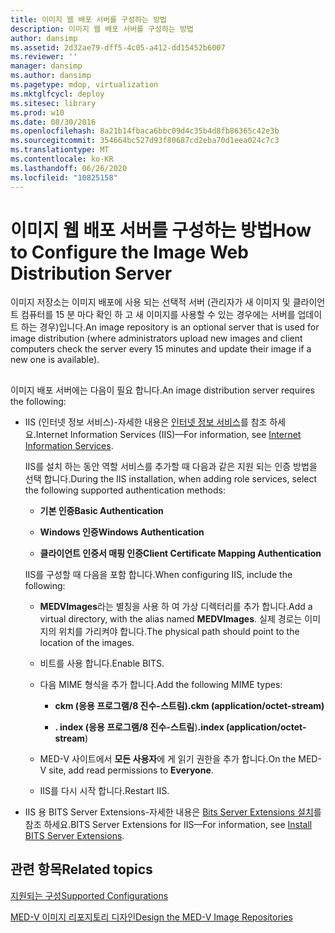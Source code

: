 ```yaml
---
title: 이미지 웹 배포 서버를 구성하는 방법
description: 이미지 웹 배포 서버를 구성하는 방법
author: dansimp
ms.assetid: 2d32ae79-dff5-4c05-a412-dd15452b6007
ms.reviewer: ''
manager: dansimp
ms.author: dansimp
ms.pagetype: mdop, virtualization
ms.mktglfcycl: deploy
ms.sitesec: library
ms.prod: w10
ms.date: 08/30/2016
ms.openlocfilehash: 8a21b14fbaca6bbc09d4c35b4d8fb86365c42e3b
ms.sourcegitcommit: 354664bc527d93f80687cd2eba70d1eea024c7c3
ms.translationtype: MT
ms.contentlocale: ko-KR
ms.lasthandoff: 06/26/2020
ms.locfileid: "10825158"
---
```

# <span data-ttu-id="51197-103">이미지 웹 배포 서버를 구성하는 방법</span><span class="sxs-lookup"><span data-stu-id="51197-103">How to Configure the Image Web Distribution Server</span></span>


<span data-ttu-id="51197-104">이미지 저장소는 이미지 배포에 사용 되는 선택적 서버 (관리자가 새 이미지 및 클라이언트 컴퓨터를 15 분 마다 확인 하 고 새 이미지를 사용할 수 있는 경우에는 서버를 업데이트 하는 경우)입니다.</span><span class="sxs-lookup"><span data-stu-id="51197-104">An image repository is an optional server that is used for image distribution (where administrators upload new images and client computers check the server every 15 minutes and update their image if a new one is available).</span></span>

## <a href="" id="bkmk-configuringanimagereporitoryusingiis"></a>


<span data-ttu-id="51197-105">이미지 배포 서버에는 다음이 필요 합니다.</span><span class="sxs-lookup"><span data-stu-id="51197-105">An image distribution server requires the following:</span></span>

-   <span data-ttu-id="51197-106">IIS (인터넷 정보 서비스)-자세한 내용은 [인터넷 정보 서비스](https://go.microsoft.com/fwlink/?LinkId=142995)를 참조 하세요.</span><span class="sxs-lookup"><span data-stu-id="51197-106">Internet Information Services (IIS)—For information, see [Internet Information Services](https://go.microsoft.com/fwlink/?LinkId=142995).</span></span>

    <span data-ttu-id="51197-107">IIS를 설치 하는 동안 역할 서비스를 추가할 때 다음과 같은 지원 되는 인증 방법을 선택 합니다.</span><span class="sxs-lookup"><span data-stu-id="51197-107">During the IIS installation, when adding role services, select the following supported authentication methods:</span></span>

    -   **<span data-ttu-id="51197-108">기본 인증</span><span class="sxs-lookup"><span data-stu-id="51197-108">Basic Authentication</span></span>**

    -   **<span data-ttu-id="51197-109">Windows 인증</span><span class="sxs-lookup"><span data-stu-id="51197-109">Windows Authentication</span></span>**

    -   **<span data-ttu-id="51197-110">클라이언트 인증서 매핑 인증</span><span class="sxs-lookup"><span data-stu-id="51197-110">Client Certificate Mapping Authentication</span></span>**

    <span data-ttu-id="51197-111">IIS를 구성할 때 다음을 포함 합니다.</span><span class="sxs-lookup"><span data-stu-id="51197-111">When configuring IIS, include the following:</span></span>

    -   <span data-ttu-id="51197-112">**MEDVImages**라는 별칭을 사용 하 여 가상 디렉터리를 추가 합니다.</span><span class="sxs-lookup"><span data-stu-id="51197-112">Add a virtual directory, with the alias named **MEDVImages**.</span></span> <span data-ttu-id="51197-113">실제 경로는 이미지의 위치를 가리켜야 합니다.</span><span class="sxs-lookup"><span data-stu-id="51197-113">The physical path should point to the location of the images.</span></span>

    -   <span data-ttu-id="51197-114">비트를 사용 합니다.</span><span class="sxs-lookup"><span data-stu-id="51197-114">Enable BITS.</span></span>

    -   <span data-ttu-id="51197-115">다음 MIME 형식을 추가 합니다.</span><span class="sxs-lookup"><span data-stu-id="51197-115">Add the following MIME types:</span></span>

        -   **<span data-ttu-id="51197-116">ckm (응용 프로그램/8 진수-스트림)</span><span class="sxs-lookup"><span data-stu-id="51197-116">.ckm (application/octet-stream)</span></span>**

        -   <span data-ttu-id="51197-117">**. index (응용 프로그램/8 진수-스트림**)</span><span class="sxs-lookup"><span data-stu-id="51197-117">**.index (application/octet-stream**)</span></span>

    -   <span data-ttu-id="51197-118">MED-V 사이트에서 **모든 사용자**에 게 읽기 권한을 추가 합니다.</span><span class="sxs-lookup"><span data-stu-id="51197-118">On the MED-V site, add read permissions to **Everyone**.</span></span>

    -   <span data-ttu-id="51197-119">IIS를 다시 시작 합니다.</span><span class="sxs-lookup"><span data-stu-id="51197-119">Restart IIS.</span></span>

-   <span data-ttu-id="51197-120">IIS 용 BITS Server Extensions-자세한 내용은 [Bits Server Extensions 설치](https://go.microsoft.com/fwlink/?LinkId=142996)를 참조 하세요.</span><span class="sxs-lookup"><span data-stu-id="51197-120">BITS Server Extensions for IIS—For information, see [Install BITS Server Extensions](https://go.microsoft.com/fwlink/?LinkId=142996).</span></span>

## <span data-ttu-id="51197-121">관련 항목</span><span class="sxs-lookup"><span data-stu-id="51197-121">Related topics</span></span>


[<span data-ttu-id="51197-122">지원되는 구성</span><span class="sxs-lookup"><span data-stu-id="51197-122">Supported Configurations</span></span>](supported-configurationsmedv-orientation.md)

[<span data-ttu-id="51197-123">MED-V 이미지 리포지토리 디자인</span><span class="sxs-lookup"><span data-stu-id="51197-123">Design the MED-V Image Repositories</span></span>](design-the-med-v-image-repositories.md)

 

 





